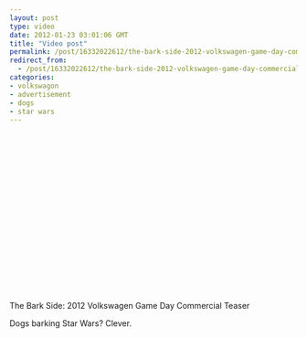 ```yaml
---
layout: post
type: video
date: 2012-01-23 03:01:06 GMT
title: "Video post"
permalink: /post/16332022612/the-bark-side-2012-volkswagen-game-day-commercial
redirect_from: 
  - /post/16332022612/the-bark-side-2012-volkswagen-game-day-commercial
categories:
- volkswagon
- advertisement
- dogs
- star wars
---
```

<object style="height: 390px; width: 500px"><param name="movie" value="http://www.youtube.com/v/6ntDYjS0Y3w?version=3&feature=player_detailpage"><param name="allowFullScreen" value="true"><param name="allowScriptAccess" value="always"><embed src="http://www.youtube.com/v/6ntDYjS0Y3w?version=3&feature=player_detailpage" type="application/x-shockwave-flash" allowfullscreen="true" allowScriptAccess="always" width="500" height="281"></object>

<p>The Bark Side: 2012 Volkswagen Game Day Commercial Teaser</p>
<p>Dogs barking Star Wars? Clever.</p>